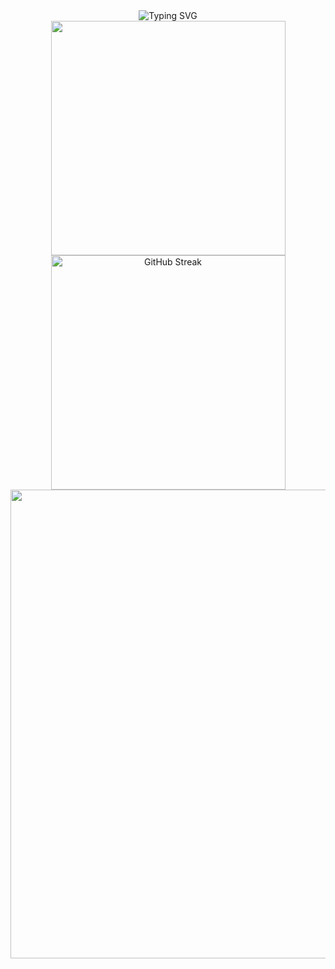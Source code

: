 <body>
    <div align="center">
        <img src="https://readme-typing-svg.demolab.com?font=consolas&weight=600&size=28&duration=4000&pause=1000&color=F8D86A&background=E2E1E400&center=true&vCenter=true&width=600&height=48&lines=Hi+~+Welcome+to+my+Github+%F0%9F%8C%BC" alt="Typing SVG" />
    </div>
    <div align="center">
        <span>
            <img align="center" width="375" src="https://github-readme-stats.vercel.app/api?username=Capybaring&theme=transparent&include_all_commits=true&show_icons=true&hide_border=true"/>
        </span>
        <span> 
            <img align="center" width="375" src="https://streak-stats.demolab.com?user=Capybaring&theme=microsoft&hide_border=true&border_radius=1" alt="GitHub Streak" />
        </span>
    </div>
    <div align="center">
        <img width="750" src="https://github-readme-activity-graph.vercel.app/graph?username=Capybaring&theme=github-compact&hide_border=true&area=true" />
    </div>
</body>
